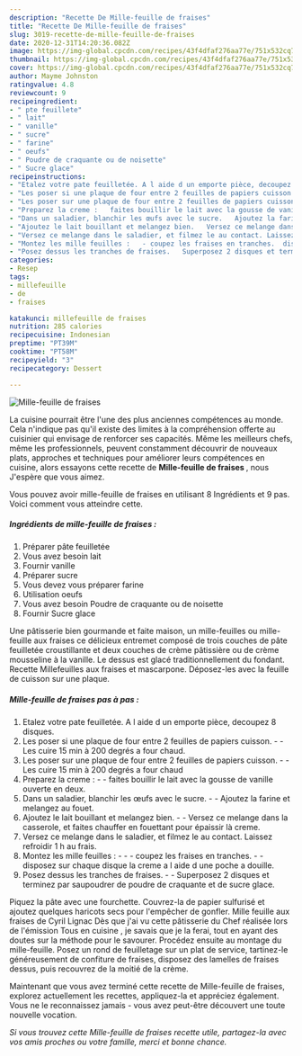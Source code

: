 ```yaml
---
description: "Recette De Mille-feuille de fraises"
title: "Recette De Mille-feuille de fraises"
slug: 3019-recette-de-mille-feuille-de-fraises
date: 2020-12-31T14:20:36.082Z
image: https://img-global.cpcdn.com/recipes/43f4dfaf276aa77e/751x532cq70/mille-feuille-de-fraises-photo-principale-de-la-recette.jpg
thumbnail: https://img-global.cpcdn.com/recipes/43f4dfaf276aa77e/751x532cq70/mille-feuille-de-fraises-photo-principale-de-la-recette.jpg
cover: https://img-global.cpcdn.com/recipes/43f4dfaf276aa77e/751x532cq70/mille-feuille-de-fraises-photo-principale-de-la-recette.jpg
author: Mayme Johnston
ratingvalue: 4.8
reviewcount: 9
recipeingredient:
- " pte feuillete"
- " lait"
- " vanille"
- " sucre"
- " farine"
- " oeufs"
- " Poudre de craquante ou de noisette"
- " Sucre glace"
recipeinstructions:
- "Etalez votre pate feuilletée. A l aide d un emporte pièce, decoupez 8 disques."
- "Les poser si une plaque de four entre 2 feuilles de papiers cuisson.   Les cuire 15 min à 200 degrés a four chaud."
- "Les poser sur une plaque de four entre 2 feuilles de papiers cuisson.   Les cuire 15 min à 200 degrés a four chaud"
- "Preparez la creme :   faites bouillir le lait avec la gousse de vanille ouverte en deux."
- "Dans un saladier, blanchir les œufs avec le sucre.   Ajoutez la farine et melangez au fouet."
- "Ajoutez le lait bouillant et melangez bien.   Versez ce melange dans la casserole, et faites chauffer en fouettant pour épaissir là creme."
- "Versez ce melange dans le saladier, et filmez le au contact. Laissez refroidir 1 h au frais."
- "Montez les mille feuilles :   - coupez les fraises en tranches.  disposez sur chaque disque la creme a l aide d une poche a douille."
- "Posez dessus les tranches de fraises.   Superposez 2 disques et terminez par saupoudrer de poudre de craquante et de sucre glace."
categories:
- Resep
tags:
- millefeuille
- de
- fraises

katakunci: millefeuille de fraises 
nutrition: 285 calories
recipecuisine: Indonesian
preptime: "PT39M"
cooktime: "PT58M"
recipeyield: "3"
recipecategory: Dessert

---
```



![Mille-feuille de fraises](https://img-global.cpcdn.com/recipes/43f4dfaf276aa77e/751x532cq70/mille-feuille-de-fraises-photo-principale-de-la-recette.jpg)

La cuisine pourrait être l'une des plus anciennes compétences au monde. Cela n'indique pas qu'il existe des limites à la compréhension offerte au cuisinier qui envisage de renforcer ses capacités. Même les meilleurs chefs, même les professionnels, peuvent constamment découvrir de nouveaux plats, approches et techniques pour améliorer leurs compétences en cuisine, alors essayons cette recette de <strong> Mille-feuille de fraises </strong>, nous J'espère que vous aimez.

<!--inarticleads1-->

Vous pouvez avoir mille-feuille de fraises en utilisant 8 Ingrédients et 9 pas. Voici comment vous atteindre cette.

##### Ingrédients de mille-feuille de fraises :

1. Préparer  pâte feuilletée
1. Vous avez besoin  lait
1. Fournir  vanille
1. Préparer  sucre
1. Vous devez vous préparer  farine
1. Utilisation  oeufs
1. Vous avez besoin  Poudre de craquante ou de noisette
1. Fournir  Sucre glace


Une pâtisserie bien gourmande et faite maison, un mille-feuilles ou mille-feuille aux fraises ce délicieux entremet composé de trois couches de pâte feuilletée croustillante et deux couches de crème pâtissière ou de crème mousseline à la vanille. Le dessus est glacé traditionnellement du fondant. Recette Millefeuilles aux fraises et mascarpone. Déposez-les avec la feuille de cuisson sur une plaque. 

<!--inarticleads2-->

##### Mille-feuille de fraises pas à pas :

1. Etalez votre pate feuilletée. A l aide d un emporte pièce, decoupez 8 disques.
1. Les poser si une plaque de four entre 2 feuilles de papiers cuisson.  -  - Les cuire 15 min à 200 degrés a four chaud.
1. Les poser sur une plaque de four entre 2 feuilles de papiers cuisson.  -  - Les cuire 15 min à 200 degrés a four chaud
1. Preparez la creme :  -  - faites bouillir le lait avec la gousse de vanille ouverte en deux.
1. Dans un saladier, blanchir les œufs avec le sucre.  -  - Ajoutez la farine et melangez au fouet.
1. Ajoutez le lait bouillant et melangez bien.  -  - Versez ce melange dans la casserole, et faites chauffer en fouettant pour épaissir là creme.
1. Versez ce melange dans le saladier, et filmez le au contact. Laissez refroidir 1 h au frais.
1. Montez les mille feuilles :  -  - - coupez les fraises en tranches. -  - disposez sur chaque disque la creme a l aide d une poche a douille.
1. Posez dessus les tranches de fraises.  -  - Superposez 2 disques et terminez par saupoudrer de poudre de craquante et de sucre glace.


Piquez la pâte avec une fourchette. Couvrez-la de papier sulfurisé et ajoutez quelques haricots secs pour l&#39;empêcher de gonfler. Mille feuille aux fraises de Cyril Lignac Dès que j&#39;ai vu cette pâtisserie du Chef réalisée lors de l&#39;émission Tous en cuisine , je savais que je la ferai, tout en ayant des doutes sur la méthode pour le savourer. Procédez ensuite au montage du mille-feuille. Posez un rond de feuilletage sur un plat de service, tartinez-le généreusement de confiture de fraises, disposez des lamelles de fraises dessus, puis recouvrez de la moitié de la crème. 

<!--inarticleads1-->

<p>
Maintenant que vous avez terminé cette recette de Mille-feuille de fraises, explorez actuellement les recettes, appliquez-la et appréciez également. Vous ne le reconnaissez jamais - vous avez peut-être découvert une toute nouvelle vocation.
</p>

<p>
<i>Si vous trouvez cette Mille-feuille de fraises recette utile, partagez-la avec vos amis proches ou votre famille, merci et bonne chance.</i>
</p>
